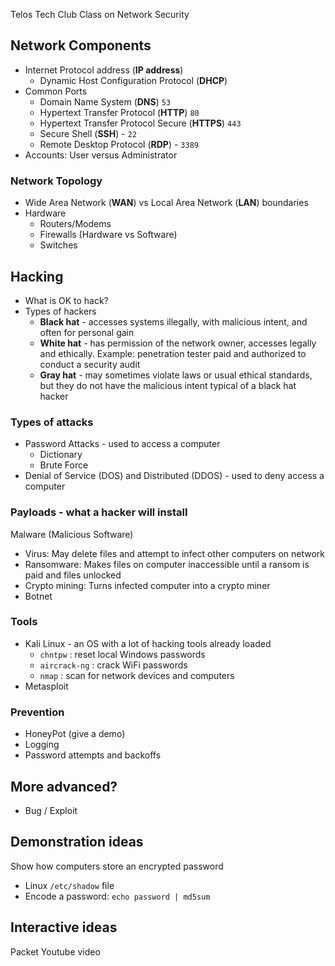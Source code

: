 Telos Tech Club Class on Network Security

## Network Components
- Internet Protocol address (**IP address**)
  - Dynamic Host Configuration Protocol (**DHCP**)
- Common Ports
  - Domain Name System (**DNS**) `53`
  - Hypertext Transfer Protocol (**HTTP**) `80`
  - Hypertext Transfer Protocol Secure (**HTTPS**) `443`
  - Secure Shell (**SSH**) - `22`
  - Remote Desktop Protocol (**RDP**) - `3389`
- Accounts: User versus Administrator

### Network Topology
- Wide Area Network (**WAN**) vs Local Area Network (**LAN**) boundaries
- Hardware
  - Routers/Modems
  - Firewalls (Hardware vs Software)
  - Switches

## Hacking
- What is OK to hack?
- Types of hackers
  - **Black hat** - accesses systems illegally, with malicious intent, and often for personal gain
  - **White hat** - has permission of the network owner, accesses legally and ethically. Example: penetration tester paid and authorized to conduct a security audit
  - **Gray hat** - may sometimes violate laws or usual ethical standards, but they do not have the malicious intent typical of a black hat hacker

### Types of attacks
- Password Attacks - used to access a computer
  - Dictionary
  - Brute Force
- Denial of Service (DOS) and Distributed (DDOS) - used to deny access a computer

### Payloads - what a hacker will install
Malware (Malicious Software)
- Virus: May delete files and attempt to infect other computers on network
- Ransomware: Makes files on computer inaccessible until a ransom is paid and files unlocked
- Crypto mining: Turns infected computer into a crypto miner
- Botnet

### Tools
- Kali Linux - an OS with a lot of hacking tools already loaded
  - `chntpw` : reset local Windows passwords
  - `aircrack-ng` : crack WiFi passwords
  - `nmap` : scan for network devices and computers
- Metasploit

### Prevention
- HoneyPot (give a demo)
- Logging
- Password attempts and backoffs

## More advanced?
- Bug / Exploit

## Demonstration ideas
Show how computers store an encrypted password
  - Linux `/etc/shadow` file
  - Encode a password: `echo password | md5sum`

## Interactive ideas
Packet Youtube video
